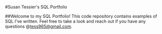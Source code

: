 #Susan Tessier's SQL Portfolio

##Welcome to my SQL Portfolio! This code repository contains examples of SQL I've written. Feel free to take a look and reach out if you have any questions @tess965@gmail.com. 
